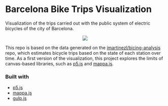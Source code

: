 # Barcelona Bike Trips Visualization

Visualization of the trips carried out with the public system of electric bicycles of the city of Barcelona. 

<p align="center">
  <img src="docs/demo_video.gif"/>
</p>

This repo is based on the data generated on the [imartinezl/bicing-analysis](https://github.com/imartinezl/bicing-analysis) repo, which estimates bicycle trips based on the state of each station over time. As a first version of the visualization, this project explores the limits of canvas-based libraries, such as [p5.js](https://p5js.org/) and [mappa.js](https://mappa.js.org/).

### Built with

- [p5.js](https://p5js.org/)
- [mappa.js](https://mappa.js.org/)
- [gulp.js](https://gulpjs.com/)



